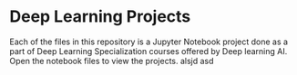 # Deep Learning Projects
Each of the files in this repository is a Jupyter Notebook project done as a part of Deep Learning Specialization courses offered by Deep learning AI.
Open the notebook files to view the projects.
alsjd 
asd 
